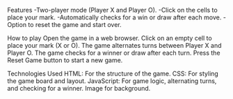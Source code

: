 Features
-Two-player mode (Player X and Player O).
-Click on the cells to place your mark.
-Automatically checks for a win or draw after each move.
-Option to reset the game and start over.

How to play 
Open the game in a web browser.
Click on an empty cell to place your mark (X or O).
The game alternates turns between Player X and Player O.
The game checks for a winner or draw after each turn.
Press the Reset Game button to start a new game.

Technologies Used
HTML: For the structure of the game.
CSS: For styling the game board and layout.
JavaScript: For game logic, alternating turns, and checking for a winner.
Image for background.
